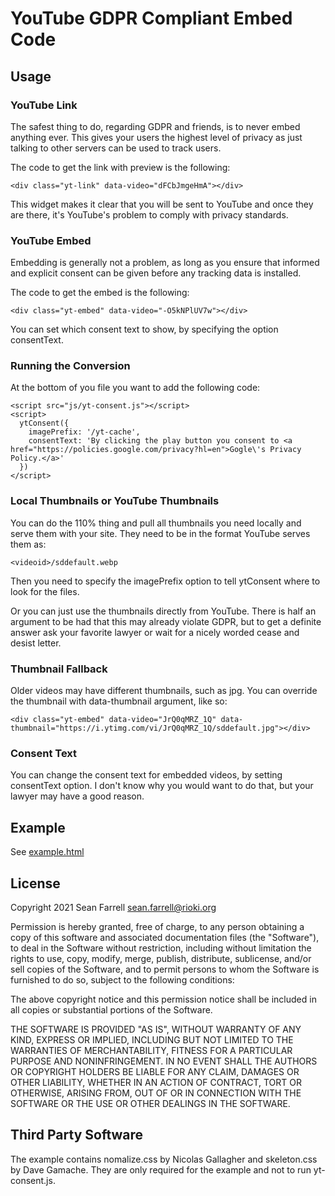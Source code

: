 # YouTube GDPR Compliant Embed Code

## Usage

### YouTube Link

The safest thing to do, regarding GDPR and friends, is to never 
embed anything ever. This gives your users the highest level of 
privacy as just talking to other servers can be used to track users.

The code to get the link with preview is the following:

    <div class="yt-link" data-video="dFCbJmgeHmA"></div>

This widget makes it clear that you will be sent to YouTube and 
once they are there, it's YouTube's problem to comply with privacy 
standards.

### YouTube Embed

Embedding is generally not a problem, as long as you ensure that
informed and explicit consent can be given before any tracking data
is installed. 

The code to get the embed is the following:

    <div class="yt-embed" data-video="-O5kNPlUV7w"></div>

You can set which consent text to show, by specifying the option 
consentText.

### Running the Conversion

At the bottom of you file you want to add the following code:

    <script src="js/yt-consent.js"></script>
    <script>
      ytConsent({
        imagePrefix: '/yt-cache',
        consentText: 'By clicking the play button you consent to <a href="https://policies.google.com/privacy?hl=en">Gogle\'s Privacy Policy.</a>'
      })
    </script>

### Local Thumbnails or YouTube Thumbnails

You can do the 110% thing and pull all thumbnails you need locally and serve them
with your site. They need to be in the format YouTube serves them as:

    <videoid>/sddefault.webp

Then you need to specify the imagePrefix option to tell ytConsent where to look
for the files.

Or you can just use the thumbnails directly from YouTube. There is half an 
argument to be had that this may already violate GDPR, but to get a definite 
answer ask your favorite lawyer or wait for a nicely worded cease and 
desist letter.

### Thumbnail Fallback

Older videos may have different thumbnails, such as jpg. You can override
the thumbnail with data-thumbnail argument, like so:

    <div class="yt-embed" data-video="JrQ0qMRZ_1Q" data-thumbnail="https://i.ytimg.com/vi/JrQ0qMRZ_1Q/sddefault.jpg"></div>

### Consent Text

You can change the consent text for embedded videos, by setting consentText 
option. I don't know why you would want to do that, but your lawyer may have
a good reason.

## Example 

See [example.html](example.html)

## License

Copyright 2021 Sean Farrell <sean.farrell@rioki.org>

Permission is hereby granted, free of charge, to any person obtaining a copy of 
this software and associated documentation files (the "Software"), to deal in 
the Software without restriction, including without limitation the rights to 
use, copy, modify, merge, publish, distribute, sublicense, and/or sell copies 
of the Software, and to permit persons to whom the Software is furnished to do 
so, subject to the following conditions:

The above copyright notice and this permission notice shall be included in all 
copies or substantial portions of the Software.

THE SOFTWARE IS PROVIDED "AS IS", WITHOUT WARRANTY OF ANY KIND, EXPRESS OR 
IMPLIED, INCLUDING BUT NOT LIMITED TO THE WARRANTIES OF MERCHANTABILITY, 
FITNESS FOR A PARTICULAR PURPOSE AND NONINFRINGEMENT. IN NO EVENT SHALL THE 
AUTHORS OR COPYRIGHT HOLDERS BE LIABLE FOR ANY CLAIM, DAMAGES OR OTHER 
LIABILITY, WHETHER IN AN ACTION OF CONTRACT, TORT OR OTHERWISE, ARISING FROM, 
OUT OF OR IN CONNECTION WITH THE SOFTWARE OR THE USE OR OTHER DEALINGS IN 
THE SOFTWARE.

## Third Party Software

The example contains nomalize.css by Nicolas Gallagher and skeleton.css 
by Dave Gamache. They are only required for the example and not to run 
yt-consent.js.
